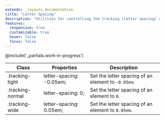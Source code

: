 ```yaml
---
extends: _layouts.documentation
title: "Letter Spacing"
description: "Utilities for controlling the tracking (letter spacing) of an element."
features:
  responsive: true
  customizable: true
  hover: false
  focus: false
---
```


@include('_partials.work-in-progress')

<div class="border-t border-grey-lighter">
  <table class="w-full text-left table-collapse">
    <thead>
      <tr>
        <th class="text-sm font-semibold text-grey-darker p-2 bg-grey-lightest">Class</th>
        <th class="text-sm font-semibold text-grey-darker p-2 bg-grey-lightest">Properties</th>
        <th class="text-sm font-semibold text-grey-darker p-2 bg-grey-lightest">Description</th>
      </tr>
    </thead>
    <tbody class="align-baseline">
      <tr>
        <td class="p-2 border-t border-smoke font-mono text-xs text-purple-dark whitespace-no-wrap">.tracking-tight</td>
        <td class="p-2 border-t border-smoke font-mono text-xs text-blue-dark">letter-spacing: -0.05em;</td>
        <td class="p-2 border-t border-smoke text-sm text-grey-darker">Set the letter spacing of an element to <code>-0.05em</code>.</td>
      </tr>
      <tr>
        <td class="p-2 border-t border-smoke-light font-mono text-xs text-purple-dark whitespace-no-wrap">.tracking-normal</td>
        <td class="p-2 border-t border-smoke-light font-mono text-xs text-blue-dark">letter-spacing: 0;</td>
        <td class="p-2 border-t border-smoke-light text-sm text-grey-darker">Set the letter spacing of an element to <code>0</code>.</td>
      </tr>
      <tr>
        <td class="p-2 border-t border-smoke-light font-mono text-xs text-purple-dark whitespace-no-wrap">.tracking-wide</td>
        <td class="p-2 border-t border-smoke-light font-mono text-xs text-blue-dark">letter-spacing: 0.05em;</td>
        <td class="p-2 border-t border-smoke-light text-sm text-grey-darker">Set the letter spacing of an element to <code>0.05em</code>.</td>
      </tr>
    </tbody>
  </table>
</div>
